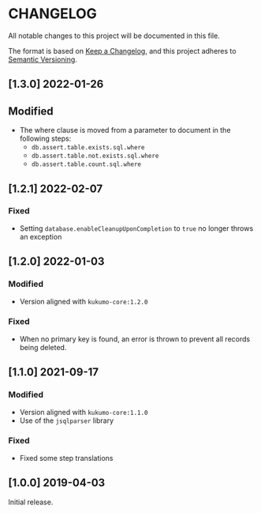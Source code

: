 # CHANGELOG


All notable changes to this project will be documented in this file.

The format is based on [Keep a Changelog][1],
and this project adheres to [Semantic Versioning][2].

## [1.3.0] 2022-01-26

## Modified
- The where clause is moved from a parameter to document in the following steps:
  - `db.assert.table.exists.sql.where`
  - `db.assert.table.not.exists.sql.where`
  - `db.assert.table.count.sql.where`


## [1.2.1] 2022-02-07

### Fixed
- Setting `database.enableCleanupUponCompletion` to `true` no longer throws an exception


## [1.2.0] 2022-01-03

### Modified
- Version aligned with `kukumo-core:1.2.0`
### Fixed 
- When no primary key is found, an error is thrown to prevent all records being deleted.


## [1.1.0] 2021-09-17

### Modified
- Version aligned with `kukumo-core:1.1.0`
- Use of the `jsqlparser` library
### Fixed
- Fixed some step translations

  
## [1.0.0] 2019-04-03

Initial release.  


[1]: <https://keepachangelog.com/en/1.0.0/>
[2]: <https://semver.org>
